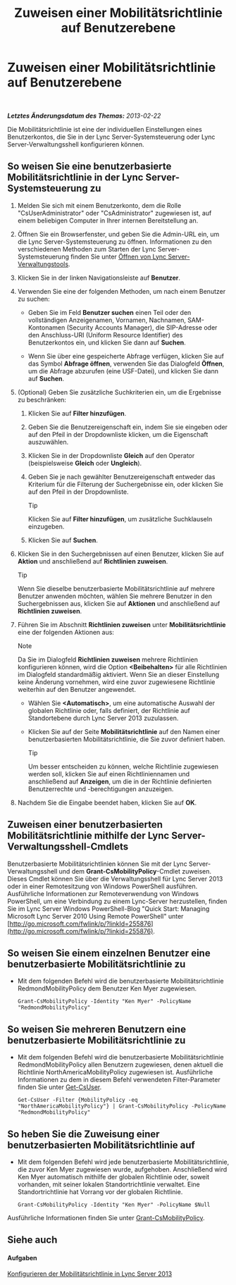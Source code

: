 ﻿---
title: Zuweisen einer Mobilitätsrichtlinie auf Benutzerebene
TOCTitle: Zuweisen einer Mobilitätsrichtlinie auf Benutzerebene
ms:assetid: d8bf997f-4bc7-48d3-973b-323505f55e9d
ms:mtpsurl: https://technet.microsoft.com/de-de/library/JJ721902(v=OCS.15)
ms:contentKeyID: 49890965
ms.date: 05/19/2016
mtps_version: v=OCS.15
ms.translationtype: HT
---

# Zuweisen einer Mobilitätsrichtlinie auf Benutzerebene

 

_**Letztes Änderungsdatum des Themas:** 2013-02-22_

Die Mobilitätsrichtlinie ist eine der individuellen Einstellungen eines Benutzerkontos, die Sie in der Lync Server-Systemsteuerung oder Lync Server-Verwaltungsshell konfigurieren können.

## So weisen Sie eine benutzerbasierte Mobilitätsrichtlinie in der Lync Server-Systemsteuerung zu

1.  Melden Sie sich mit einem Benutzerkonto, dem die Rolle "CsUserAdministrator" oder "CsAdministrator" zugewiesen ist, auf einem beliebigen Computer in Ihrer internen Bereitstellung an.

2.  Öffnen Sie ein Browserfenster, und geben Sie die Admin-URL ein, um die Lync Server-Systemsteuerung zu öffnen. Informationen zu den verschiedenen Methoden zum Starten der Lync Server-Systemsteuerung finden Sie unter [Öffnen von Lync Server-Verwaltungstools](lync-server-2013-open-lync-server-administrative-tools.md).

3.  Klicken Sie in der linken Navigationsleiste auf **Benutzer**.

4.  Verwenden Sie eine der folgenden Methoden, um nach einem Benutzer zu suchen:
    
      - Geben Sie im Feld **Benutzer suchen** einen Teil oder den vollständigen Anzeigenamen, Vornamen, Nachnamen, SAM-Kontonamen (Security Accounts Manager), die SIP-Adresse oder den Anschluss-URI (Uniform Resource Identifier) des Benutzerkontos ein, und klicken Sie dann auf **Suchen**.
    
      - Wenn Sie über eine gespeicherte Abfrage verfügen, klicken Sie auf das Symbol **Abfrage öffnen**, verwenden Sie das Dialogfeld **Öffnen**, um die Abfrage abzurufen (eine USF-Datei), und klicken Sie dann auf **Suchen**.

5.  (Optional) Geben Sie zusätzliche Suchkriterien ein, um die Ergebnisse zu beschränken:
    
    1.  Klicken Sie auf **Filter hinzufügen**.
    
    2.  Geben Sie die Benutzereigenschaft ein, indem Sie sie eingeben oder auf den Pfeil in der Dropdownliste klicken, um die Eigenschaft auszuwählen.
    
    3.  Klicken Sie in der Dropdownliste **Gleich** auf den Operator (beispielsweise **Gleich** oder **Ungleich**).
    
    4.  Geben Sie je nach gewählter Benutzereigenschaft entweder das Kriterium für die Filterung der Suchergebnisse ein, oder klicken Sie auf den Pfeil in der Dropdownliste.
        

        > [!TIP]
        > Klicken Sie auf <STRONG>Filter hinzufügen</STRONG>, um zusätzliche Suchklauseln einzugeben.

    
    5.  Klicken Sie auf **Suchen**.

6.  Klicken Sie in den Suchergebnissen auf einen Benutzer, klicken Sie auf **Aktion** und anschließend auf **Richtlinien zuweisen**.
    

    > [!TIP]
    > Wenn Sie dieselbe benutzerbasierte Mobilitätsrichtlinie auf mehrere Benutzer anwenden möchten, wählen Sie mehrere Benutzer in den Suchergebnissen aus, klicken Sie auf <STRONG>Aktionen</STRONG> und anschließend auf <STRONG>Richtlinien zuweisen</STRONG>.



7.  Führen Sie im Abschnitt **Richtlinien zuweisen** unter **Mobilitätsrichtlinie** eine der folgenden Aktionen aus:
    

    > [!NOTE]
    > Da Sie im Dialogfeld <STRONG>Richtlinien zuweisen</STRONG> mehrere Richtlinien konfigurieren können, wird die Option <STRONG>&lt;Beibehalten&gt;</STRONG> für alle Richtlinien im Dialogfeld standardmäßig aktiviert. Wenn Sie an dieser Einstellung keine Änderung vornehmen, wird eine zuvor zugewiesene Richtlinie weiterhin auf den Benutzer angewendet.

    
      - Wählen Sie **\<Automatisch\>**, um eine automatische Auswahl der globalen Richtlinie oder, falls definiert, der Richtlinie auf Standortebene durch Lync Server 2013 zuzulassen.
    
      - Klicken Sie auf der Seite **Mobilitätsrichtlinie** auf den Namen einer benutzerbasierten Mobilitätsrichtlinie, die Sie zuvor definiert haben.
        

        > [!TIP]
        > Um besser entscheiden zu können, welche Richtlinie zugewiesen werden soll, klicken Sie auf einen Richtliniennamen und anschließend auf <STRONG>Anzeigen</STRONG>, um die in der Richtlinie definierten Benutzerrechte und -berechtigungen anzuzeigen.



8.  Nachdem Sie die Eingabe beendet haben, klicken Sie auf **OK**.

## Zuweisen einer benutzerbasierten Mobilitätsrichtlinie mithilfe der Lync Server-Verwaltungsshell-Cmdlets

Benutzerbasierte Mobilitätsrichtlinien können Sie mit der Lync Server-Verwaltungsshell und dem **Grant-CsMobilityPolicy**-Cmdlet zuweisen. Dieses Cmdlet können Sie über die Verwaltungsshell für Lync Server 2013 oder in einer Remotesitzung von Windows PowerShell ausführen. Ausführliche Informationen zur Remoteverwendung von Windows PowerShell, um eine Verbindung zu einem Lync-Server herzustellen, finden Sie im Lync Server Windows PowerShell-Blog "Quick Start: Managing Microsoft Lync Server 2010 Using Remote PowerShell" unter [http://go.microsoft.com/fwlink/p/?linkId=255876](http://go.microsoft.com/fwlink/p/?linkid=255876).

## So weisen Sie einem einzelnen Benutzer eine benutzerbasierte Mobilitätsrichtlinie zu

  - Mit dem folgenden Befehl wird die benutzerbasierte Mobilitätsrichtlinie RedmondMobilityPolicy dem Benutzer Ken Myer zugewiesen.
    
        Grant-CsMobilityPolicy -Identity "Ken Myer" -PolicyName "RedmondMobilityPolicy"

## So weisen Sie mehreren Benutzern eine benutzerbasierte Mobilitätsrichtlinie zu

  - Mit dem folgenden Befehl wird die benutzerbasierte Mobilitätsrichtlinie RedmondMobilityPolicy allen Benutzern zugewiesen, denen aktuell die Richtlinie NorthAmericaMobilityPolicy zugewiesen ist. Ausführliche Informationen zu dem in diesem Befehl verwendeten Filter-Parameter finden Sie unter [Get-CsUser](https://docs.microsoft.com/en-us/powershell/module/skype/Get-CsUser).
    
        Get-CsUser -Filter {MobilityPolicy -eq "NorthAmericaMobilityPolicy"} | Grant-CsMobilityPolicy -PolicyName "RedmondMobilityPolicy"

## So heben Sie die Zuweisung einer benutzerbasierten Mobilitätsrichtlinie auf

  - Mit dem folgenden Befehl wird jede benutzerbasierte Mobilitätsrichtlinie, die zuvor Ken Myer zugewiesen wurde, aufgehoben. Anschließend wird Ken Myer automatisch mithilfe der globalen Richtlinie oder, soweit vorhanden, mit seiner lokalen Standortrichtlinie verwaltet. Eine Standortrichtlinie hat Vorrang vor der globalen Richtlinie.
    
        Grant-CsMobilityPolicy -Identity "Ken Myer" -PolicyName $Null

Ausführliche Informationen finden Sie unter [Grant-CsMobilityPolicy](https://docs.microsoft.com/en-us/powershell/module/skype/Grant-CsMobilityPolicy).

## Siehe auch

#### Aufgaben

[Konfigurieren der Mobilitätsrichtlinie in Lync Server 2013](lync-server-2013-configuring-mobility-policy.md)

